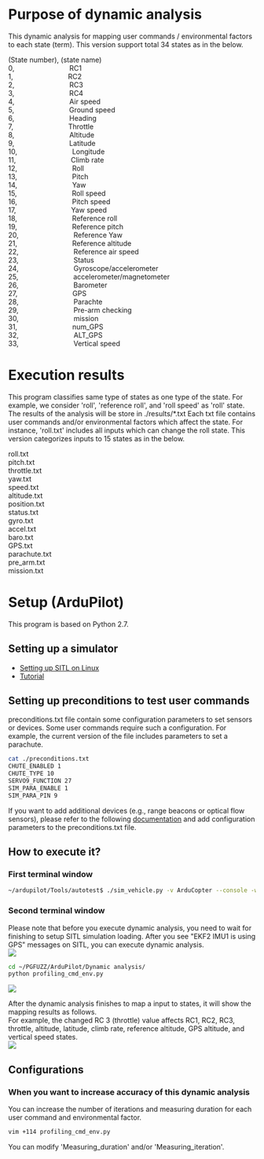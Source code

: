 # Purpose of dynamic analysis
This dynamic analysis for mapping user commands / environmental factors to each state (term).
This version support total 34 states as in the below.

(State number), (state name)<br>
0,&emsp;&emsp;&emsp;&emsp;&emsp;&emsp;&emsp;&emsp;RC1<br>
1,&emsp;&emsp;&emsp;&emsp;&emsp;&emsp;&emsp;&emsp;RC2<br>
2,&emsp;&emsp;&emsp;&emsp;&emsp;&emsp;&emsp;&emsp;RC3<br>
3,&emsp;&emsp;&emsp;&emsp;&emsp;&emsp;&emsp;&emsp;RC4<br>
4,&emsp;&emsp;&emsp;&emsp;&emsp;&emsp;&emsp;&emsp;Air speed<br>
5,&emsp;&emsp;&emsp;&emsp;&emsp;&emsp;&emsp;&emsp;Ground speed<br>
6,&emsp;&emsp;&emsp;&emsp;&emsp;&emsp;&emsp;&emsp;Heading<br>
7,&emsp;&emsp;&emsp;&emsp;&emsp;&emsp;&emsp;&emsp;Throttle<br>
8,&emsp;&emsp;&emsp;&emsp;&emsp;&emsp;&emsp;&emsp;Altitude<br>
9,&emsp;&emsp;&emsp;&emsp;&emsp;&emsp;&emsp;&emsp;Latitude<br>
10,&emsp;&emsp;&emsp;&emsp;&emsp;&emsp;&emsp;&emsp;Longitude<br>
11,&emsp;&emsp;&emsp;&emsp;&emsp;&emsp;&emsp;&emsp;Climb rate<br>
12,&emsp;&emsp;&emsp;&emsp;&emsp;&emsp;&emsp;&emsp;Roll<br>
13,&emsp;&emsp;&emsp;&emsp;&emsp;&emsp;&emsp;&emsp;Pitch<br>
14,&emsp;&emsp;&emsp;&emsp;&emsp;&emsp;&emsp;&emsp;Yaw<br>
15,&emsp;&emsp;&emsp;&emsp;&emsp;&emsp;&emsp;&emsp;Roll speed<br>
16,&emsp;&emsp;&emsp;&emsp;&emsp;&emsp;&emsp;&emsp;Pitch speed<br>
17,&emsp;&emsp;&emsp;&emsp;&emsp;&emsp;&emsp;&emsp;Yaw speed<br>
18,&emsp;&emsp;&emsp;&emsp;&emsp;&emsp;&emsp;&emsp;Reference roll<br>
19,&emsp;&emsp;&emsp;&emsp;&emsp;&emsp;&emsp;&emsp;Reference pitch<br>
20,&emsp;&emsp;&emsp;&emsp;&emsp;&emsp;&emsp;&emsp;Reference Yaw<br>
21,&emsp;&emsp;&emsp;&emsp;&emsp;&emsp;&emsp;&emsp;Reference altitude<br>
22,&emsp;&emsp;&emsp;&emsp;&emsp;&emsp;&emsp;&emsp;Reference air speed<br>
23,&emsp;&emsp;&emsp;&emsp;&emsp;&emsp;&emsp;&emsp;Status<br>
24,&emsp;&emsp;&emsp;&emsp;&emsp;&emsp;&emsp;&emsp;Gyroscope/accelerometer<br>
25,&emsp;&emsp;&emsp;&emsp;&emsp;&emsp;&emsp;&emsp;accelerometer/magnetometer<br>
26,&emsp;&emsp;&emsp;&emsp;&emsp;&emsp;&emsp;&emsp;Barometer<br>
27,&emsp;&emsp;&emsp;&emsp;&emsp;&emsp;&emsp;&emsp;GPS<br>
28,&emsp;&emsp;&emsp;&emsp;&emsp;&emsp;&emsp;&emsp;Parachte<br>
29,&emsp;&emsp;&emsp;&emsp;&emsp;&emsp;&emsp;&emsp;Pre-arm checking<br>
30,&emsp;&emsp;&emsp;&emsp;&emsp;&emsp;&emsp;&emsp;mission<br>
31,&emsp;&emsp;&emsp;&emsp;&emsp;&emsp;&emsp;&emsp;num_GPS<br>
32,&emsp;&emsp;&emsp;&emsp;&emsp;&emsp;&emsp;&emsp;ALT_GPS<br>
33,&emsp;&emsp;&emsp;&emsp;&emsp;&emsp;&emsp;&emsp;Vertical speed<br>

# Execution results
This program classifies same type of states as one type of the state.
For example, we consider 'roll', 'reference roll', and 'roll speed' as 'roll' state.
The results of the analysis will be store in ./results/*.txt
Each txt file contains user commands and/or environmental factors which affect the state.
For instance, 'roll.txt' includes all inputs which can change the roll state.
This version categorizes inputs to 15 states as in the below.

roll.txt<br>
pitch.txt<br>
throttle.txt<br>
yaw.txt<br>
speed.txt<br>
altitude.txt<br>
position.txt<br>
status.txt<br>
gyro.txt<br>
accel.txt<br>
baro.txt<br>
GPS.txt<br>
parachute.txt<br>
pre_arm.txt<br>
mission.txt<br>

# Setup (ArduPilot)
This program is based on Python 2.7.

## Setting up a simulator
- <a href="https://ardupilot.org/dev/docs/setting-up-sitl-on-linux.html" target="_blank"> Setting up SITL on Linux </a>
- <a href="https://ardupilot.org/dev/docs/copter-sitl-mavproxy-tutorial.html" target="_blank"> Tutorial</a>

## Setting up preconditions to test user commands
preconditions.txt file contain some configuration parameters to set sensors or devices. Some user commands require such a configuration. For example, the current version of the file includes parameters to set a parachute. 
```bash
cat ./preconditions.txt
CHUTE_ENABLED 1
CHUTE_TYPE 10
SERVO9_FUNCTION 27
SIM_PARA_ENABLE 1
SIM_PARA_PIN 9
```
If you want to add additional devices (e.g., range beacons or optical flow sensors), please refer to the following <a href="https://ardupilot.org/dev/docs/copter-sitl-mavproxy-tutorial.html" target="_blank">documentation</a> and add configuration parameters to the preconditions.txt file.

## How to execute it?
### First terminal window
```bash
~/ardupilot/Tools/autotest$ ./sim_vehicle.py -v ArduCopter --console -w --map
```

### Second terminal window <br>
Please note that before you execute dynamic analysis, you need to wait for finishing to setup SITL simulation loading. After you see "EKF2 IMU1 is using GPS" messages on SITL, you can execute dynamic analysis.<br>
<img src="https://github.com/purseclab/PGFUZZ/blob/main/ArduPilot/Dynamic%20analysis/example/dynamic_ex1.jpg"> <br>


```bash
cd ~/PGFUZZ/ArduPilot/Dynamic analysis/
python profiling_cmd_env.py
```

<img src="https://github.com/purseclab/PGFUZZ/blob/main/ArduPilot/Dynamic%20analysis/example/dynamic_ex2.jpg">

After the dynamic analysis finishes to map a input to states, it will show the mapping results as follows.<br>
For example, the changed RC 3 (throttle) value affects RC1, RC2, RC3, throttle, altitude, latitude, climb rate, reference altitude, GPS altitude, and vertical speed states.<br>
<img src="https://github.com/purseclab/PGFUZZ/blob/main/ArduPilot/Dynamic%20analysis/example/dynamic_ex3.jpg"><br>

## Configurations
### When you want to increase accuracy of this dynamic analysis
You can increase the number of iterations and measuring duration for each user command and environmental factor.
```bash
vim +114 profiling_cmd_env.py 
```
You can modify 'Measuring_duration' and/or 'Measuring_iteration'.
